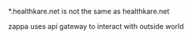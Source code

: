 *.healthkare.net is not the same as healthkare.net

zappa uses api gateway to interact with outside world